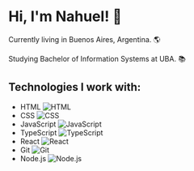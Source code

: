 # Hi, I'm Nahuel! 👋

Currently living in Buenos Aires, Argentina. 🌎

Studying Bachelor of Information Systems at UBA. 📚

## Technologies I work with:

- HTML ![HTML](https://img.shields.io/badge/-HTML-orange)
- CSS ![CSS](https://img.shields.io/badge/-CSS-blue)
- JavaScript ![JavaScript](https://img.shields.io/badge/-JavaScript-yellow)
- TypeScript ![TypeScript](https://img.shields.io/badge/-TypeScript-blue)
- React ![React](https://img.shields.io/badge/-React-blueviolet)
- Git ![Git](https://img.shields.io/badge/-Git-orange)
- Node.js ![Node.js](https://img.shields.io/badge/-Node.js-green)
